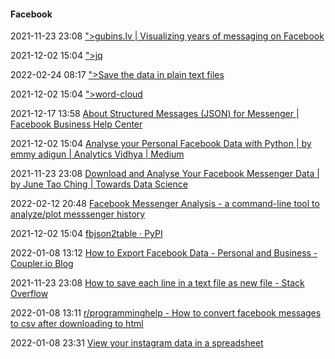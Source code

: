 ####  Facebook

2021-11-23 23:08 [&quot;&gt;gubins.lv | Visualizing years of messaging on Facebook](https://gubins.lv/posts/messenger/)

2021-12-02 15:04 [&quot;&gt;jq](https://stedolan.github.io/jq/)

2022-02-24 08:17 [&quot;&gt;Save the data in plain text files](https://kbroman.org/dataorg/pages/csv_files.html)

2021-12-02 15:04 [&quot;&gt;word-cloud](https://freesoft.dev/program/163022608)

2021-12-17 13:58 [About Structured Messages (JSON) for Messenger | Facebook Business Help Center](https://www.facebook.com/business/help/1646890868956360)

2021-12-02 15:04 [Analyse your Personal Facebook Data with Python | by emmy adigun | Analytics Vidhya | Medium](https://medium.com/analytics-vidhya/analyse-your-personal-facebook-data-with-python-5d877e556692)

2021-11-23 23:08 [Download and Analyse Your Facebook Messenger Data | by June Tao Ching | Towards Data Science](https://towardsdatascience.com/download-and-analyse-your-facebook-messenger-data-6d1b49404e09?gi=a9c7715b2bdb)

2022-02-12 20:48 [Facebook Messenger Analysis - a command-line tool to analyze/plot messsenger history](https://www.producthunt.com/products/facebook-messenger-analysis#facebook-messenger-analysis)

2021-12-02 15:04 [fbjson2table · PyPI](https://pypi.org/project/fbjson2table/)

2022-01-08 13:12 [How to Export Facebook Data - Personal and Business - Coupler.io Blog](https://blog.coupler.io/how-to-export-facebook-data/)

2021-11-23 23:08 [How to save each line in a text file as new file - Stack Overflow](https://stackoverflow.com/questions/30605732/how-to-save-each-line-in-a-text-file-as-new-file)

2022-01-08 13:11 [r/programminghelp - How to convert facebook messages to csv after downloading to html](https://www.reddit.com/r/programminghelp/comments/9yg9b5/how_to_convert_facebook_messages_to_csv_after/)

2022-01-08 23:31 [View your instagram data in a spreadsheet](https://data.page/instagram-export)




